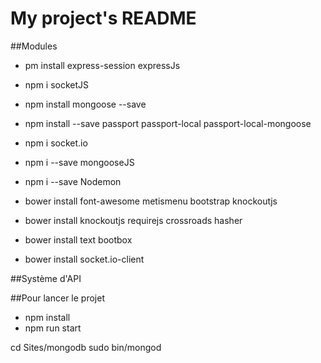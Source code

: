 # My project's README

##Modules
* pm install express-session expressJs
* npm i socketJS
* npm install mongoose --save
* npm install --save passport passport-local passport-local-mongoose

* npm i socket.io

* npm i --save mongooseJS
* npm i --save Nodemon


* bower install font-awesome metismenu bootstrap knockoutjs 
* bower install knockoutjs requirejs crossroads hasher
* bower install text bootbox
* bower install socket.io-client


##Système d'API

##Pour lancer le projet
* npm install 
* npm run start

cd Sites/mongodb
sudo bin/mongod


